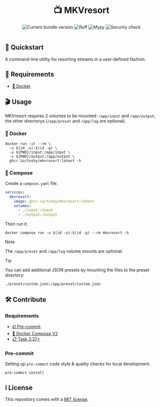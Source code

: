 <h1 align="center"> 📺 MKVresort </h1>

<div align="center">
    <img src="https://img.shields.io/github/v/release/toshy/mkvresort?label=Release&sort=semver" alt="Current bundle version" />
    <img src="https://img.shields.io/github/actions/workflow/status/toshy/mkvresort/codestyle.yml?branch=main&label=Ruff" alt="Ruff">
    <img src="https://img.shields.io/github/actions/workflow/status/toshy/mkvresort/statictyping.yml?branch=main&label=Mypy" alt="Mypy">
    <img src="https://img.shields.io/github/actions/workflow/status/toshy/mkvresort/security.yml?branch=main&label=Security%20check" alt="Security check" />
    <br /><br />
</div>

## 📝 Quickstart

A command-line utility for resorting streams in a user-defined fashion.

## 🧰 Requirements

* [🐋 Docker](https://docs.docker.com/get-docker/)

## 🎬 Usage

MKVresort requires 2 volumes to be mounted: `/app/input` and `/app/output`; the other directorys (`/app/preset` and `/app/log` are optional).

### 🐋 Docker

```shell
docker run -it --rm \
  -u $(id -u):$(id -g) \
  -v ${PWD}/input:/app/input \
  -v ${PWD}/output:/app/output \
  ghcr.io/toshy/mkvresort:latest -h
```

### 🐳 Compose

Create a `compose.yaml` file.

```yaml
services:
  mkvresort:
    image: ghcr.io/toshy/mkvresort:latest
    volumes:
      - ./input:/input
      - ./output:/output
```

Then run it.

```shell
docker compose run -u $(id -u):$(id -g) --rm mkvresort -h
```

> [!NOTE]
> The `/app/preset` and `/app/log` volume mounts are optional.

> [!TIP]
> You can add additional JSON presets by mounting the files to the preset directory:
> ```shell
> ./preset/custom.json:/app/preset/custom.json
> ```

## 🛠️ Contribute

### Requirements

* [☑️ Pre-commit](https://pre-commit.com/#installation).
* [🐋 Docker Compose V2](https://docs.docker.com/compose/install/)
* [📋 Task 3.37+](https://taskfile.dev/installation/)

### Pre-commit

Setting up `pre-commit` code style & quality checks for local development.

```shell
pre-commit install
```

## ❕ License

This repository comes with a [MIT license](./LICENSE).

